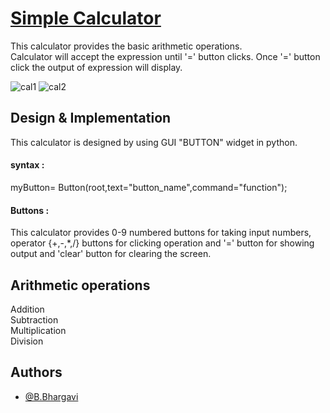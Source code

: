 # [Simple Calculator](https://github.com/Bhargavi1291/simple_calculator/blob/master/simple_calculator.py)

This calculator provides the basic arithmetic operations.                                                       
Calculator will accept the expression until '=' button clicks. Once '=' button click the output of expression will display.      

![cal1](https://github.com/Bhargavi1291/simple_calculator/assets/134159614/e18e4f44-d748-492f-92d8-d923925c673c)
![cal2](https://github.com/Bhargavi1291/simple_calculator/assets/134159614/5cbc20af-8568-4188-b97e-ae986bf217df)


## Design & Implementation
This calculator is designed by using GUI "BUTTON" widget in python.                                                           

#### syntax :  
myButton= Button(root,text="button_name",command="function");
#### Buttons :
This calculator provides 0-9 numbered buttons for taking input numbers, operator {+,-,*,/} buttons for clicking operation and '=' button for showing output and 'clear' button for clearing the screen.
## Arithmetic operations
Addition                                                           
Subtraction                                                        
Multiplication                                                     
Division


## Authors

- [@B.Bhargavi](https://github.com/Bhargavi1291/)
 


